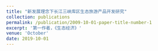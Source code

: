 ```yaml
---
title: "新发展理念下长江三峡库区生态旅游产品开发研究"
collection: publications
permalink: /publication/2009-10-01-paper-title-number-1
excerpt: '第一作者，《生态经济》'
venue: 'October'
date: 2019-10-01
---
```

